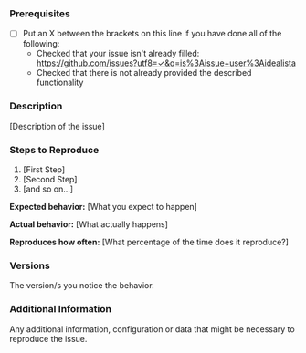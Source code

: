 <!--

Have you read Idealista's Code of Conduct? By filling an Issue, you are expected to comply with it,
 including treating everyone with respect: https://github.com/idealista/redis-role/blob/master/CODE_OF_CONDUCT.md

-->

### Prerequisites

* [ ] Put an X between the brackets on this line if you have done all of the following:
    * Checked that your issue isn't already filled: https://github.com/issues?utf8=✓&q=is%3Aissue+user%3Aidealista
    * Checked that there is not already provided the described functionality

### Description

[Description of the issue]

### Steps to Reproduce

1. [First Step]
2. [Second Step]
3. [and so on...]

**Expected behavior:** [What you expect to happen]

**Actual behavior:** [What actually happens]

**Reproduces how often:** [What percentage of the time does it reproduce?]

### Versions

The version/s you notice the behavior.

### Additional Information

Any additional information, configuration or data that might be necessary to reproduce the issue.
